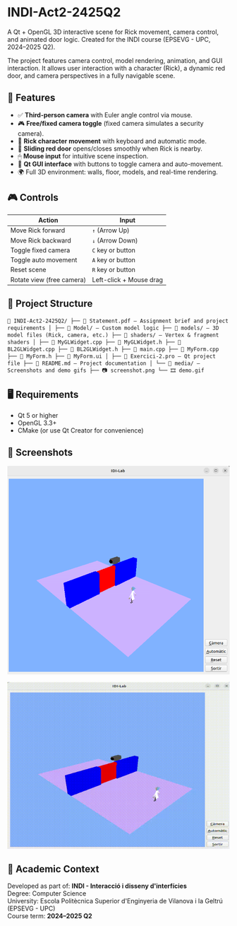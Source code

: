 # INDI-Act2-2425Q2
A Qt + OpenGL 3D interactive scene for Rick movement, camera control, and animated door logic. Created for the INDI course (EPSEVG - UPC, 2024–2025 Q2).

The project features camera control, model rendering, animation, and GUI interaction. It allows user interaction with a character (Rick), a dynamic red door, and camera perspectives in a fully navigable scene.

## 🚀 Features

- ✅ **Third-person camera** with Euler angle control via mouse.
- 🎮 **Free/fixed camera toggle** (fixed camera simulates a security camera).
- 🧍 **Rick character movement** with keyboard and automatic mode.
- 🚪 **Sliding red door** opens/closes smoothly when Rick is nearby.
- 🖱 **Mouse input** for intuitive scene inspection.
- 🧩 **Qt GUI interface** with buttons to toggle camera and auto-movement.
- 🌍 Full 3D environment: walls, floor, models, and real-time rendering.

## 🎮 Controls

| Action                     | Input                   |
|----------------------------|-------------------------|
| Move Rick forward          | `↑` (Arrow Up)          |
| Move Rick backward         | `↓` (Arrow Down)        |
| Toggle fixed camera        | `C` key or button       |
| Toggle auto movement       | `A` key or button       |
| Reset scene                | `R` key or button       |
| Rotate view (free camera)  | Left-click + Mouse drag |

## 🧱 Project Structure

<pre><code>📁 INDI-Act2-2425Q2/ ├── 📄 Statement.pdf — Assignment brief and project requirements │ ├── 📁 Model/ — Custom model logic ├── 📁 models/ — 3D model files (Rick, camera, etc.) ├── 📁 shaders/ — Vertex & fragment shaders │ ├── 📄 MyGLWidget.cpp ├── 📄 MyGLWidget.h ├── 📄 BL2GLWidget.cpp ├── 📄 BL2GLWidget.h ├── 📄 main.cpp ├── 📄 MyForm.cpp ├── 📄 MyForm.h ├── 📄 MyForm.ui │ ├── 📄 Exercici-2.pro — Qt project file ├── 📄 README.md — Project documentation │ └── 📁 media/ — Screenshots and demo gifs ├── 📷 screenshot.png └── 🎞️ demo.gif </code></pre>

## 🖥 Requirements

- Qt 5 or higher
- OpenGL 3.3+
- CMake (or use Qt Creator for convenience)

## 📸 Screenshots

![Scene with Rick and camera](media/screenshot.png)

![Animated red door](media/demo.gif)

## 📘 Academic Context

Developed as part of:
**INDI - Interacció i disseny d'interfícies**  
Degree: Computer Science  
University: Escola Politècnica Superior d'Enginyeria de Vilanova i la Geltrú (EPSEVG - UPC)  
Course term: **2024–2025 Q2**
